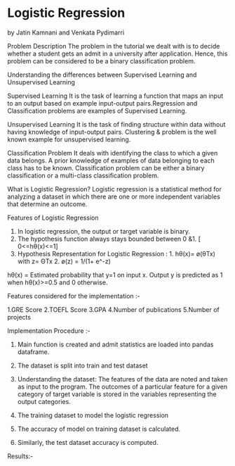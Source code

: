 # Logistic Regression
by Jatin Kamnani and Venkata Pydimarri

Problem Description 
The problem in the tutorial we dealt with is to decide whether a student gets an admit in a university after application. Hence, this problem can be considered to be a binary classification problem.

Understanding the differences between Supervised Learning and Unsupervised Learning

Supervised Learning 
It is the task of learning a function that maps an input to an output based on example input-output pairs.Regression and Classification problems are examples of Supervised Learning.

Unsupervised Learning
It is the task of finding structure within data without having knowledge of input-output pairs. Clustering & problem is the well known example for unsupervised learning.

Classification Problem
It deals with identifying the class to which a given data belongs. A prior knowledge of examples of data belonging to each class has to be known. Classification problem can be either a binary classification or a multi-class classification problem.

What is Logistic Regression?
Logistic regression is a statistical method for analyzing a dataset in which there are one or more independent variables that determine an outcome.

Features of Logistic Regression

1. In logistic regression, the output or target variable is binary.
2. The hypothesis function always stays bounded between 0 &1. [ 0<=hθ(x)<=1]
3. Hypothesis Representation for Logistic Regression :
          1. hθ(x)= ø(θTx) with z= ΘTx
          2. ø(z) = 1/(1+ e^-z)

hθ(x) = Estimated probability that y=1 on input x. Output y is predicted as 1 when hθ(x)>=0.5 and 0 otherwise.

Features considered for the implementation :-

1.GRE Score
2.TOEFL Score
3.GPA
4.Number of publications
5.Number of projects

Implementation Procedure :-

1. Main function is created and admit statistics are loaded into pandas dataframe. 
2. The dataset is split into train and test dataset
3. Understanding the dataset:
  The features of the data are noted and taken as input to the program. The outcomes of a particular feature for a given category of target variable is stored in the variables representing the output categories. 

4. The training dataset to model the logistic regression
5. The accuracy of model on training dataset is calculated.
6. Similarly, the test dataset accuracy is computed.

Results:-
